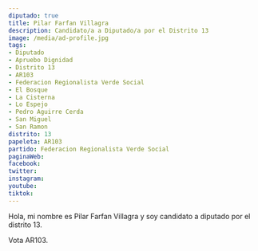 ```yaml
---
diputado: true
title: Pilar Farfan Villagra
description: Candidato/a a Diputado/a por el Distrito 13
image: /media/ad-profile.jpg
tags:
- Diputado
- Apruebo Dignidad
- Distrito 13
- AR103
- Federacion Regionalista Verde Social
- El Bosque
- La Cisterna
- Lo Espejo
- Pedro Aguirre Cerda
- San Miguel
- San Ramon
distrito: 13
papeleta: AR103
partido: Federacion Regionalista Verde Social
paginaWeb:
facebook:
twitter:
instagram:
youtube:
tiktok:
---
```

Hola, mi nombre es Pilar Farfan Villagra y soy candidato a diputado por el distrito 13.

Vota AR103.
